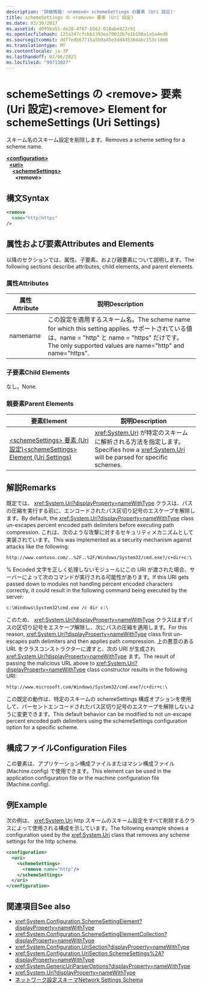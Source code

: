 ```yaml
---
description: '詳細情報: <remove> schemeSettings の要素 (Uri 設定)'
title: schemeSettings の <remove> 要素 (Uri 設定)
ms.date: 03/30/2017
ms.assetid: 4095ba51-de20-4f87-b562-018abe422c91
ms.openlocfilehash: 125a347cfcbb1393ea70032b7e1b198a1a5a4ed0
ms.sourcegitcommit: ddf7edb67715a5b9a45e3dd44536dabc153c1de0
ms.translationtype: MT
ms.contentlocale: ja-JP
ms.lasthandoff: 02/06/2021
ms.locfileid: "99713027"
---
```

# <a name="remove-element-for-schemesettings-uri-settings"></a><span data-ttu-id="a6cbb-103">schemeSettings の \<remove> 要素 (Uri 設定)</span><span class="sxs-lookup"><span data-stu-id="a6cbb-103">\<remove> Element for schemeSettings (Uri Settings)</span></span>

<span data-ttu-id="a6cbb-104">スキーム名のスキーム設定を削除します。</span><span class="sxs-lookup"><span data-stu-id="a6cbb-104">Removes a scheme setting for a scheme name.</span></span>  

[**\<configuration>**](../configuration-element.md)\
&nbsp;&nbsp;[**\<uri>**](uri-element-uri-settings.md)\
&nbsp;&nbsp;&nbsp;&nbsp;[**\<schemeSettings>**](schemesettings-element-uri-settings.md)\
&nbsp;&nbsp;&nbsp;&nbsp;&nbsp;&nbsp;**\<remove>**

## <a name="syntax"></a><span data-ttu-id="a6cbb-105">構文</span><span class="sxs-lookup"><span data-stu-id="a6cbb-105">Syntax</span></span>  
  
```xml  
<remove
  name="http|https"
/>
```  
  
## <a name="attributes-and-elements"></a><span data-ttu-id="a6cbb-106">属性および要素</span><span class="sxs-lookup"><span data-stu-id="a6cbb-106">Attributes and Elements</span></span>  

 <span data-ttu-id="a6cbb-107">以降のセクションでは、属性、子要素、および親要素について説明します。</span><span class="sxs-lookup"><span data-stu-id="a6cbb-107">The following sections describe attributes, child elements, and parent elements.</span></span>  
  
### <a name="attributes"></a><span data-ttu-id="a6cbb-108">属性</span><span class="sxs-lookup"><span data-stu-id="a6cbb-108">Attributes</span></span>  
  
|<span data-ttu-id="a6cbb-109">属性</span><span class="sxs-lookup"><span data-stu-id="a6cbb-109">Attribute</span></span>|<span data-ttu-id="a6cbb-110">説明</span><span class="sxs-lookup"><span data-stu-id="a6cbb-110">Description</span></span>|  
|---------------|-----------------|  
|<span data-ttu-id="a6cbb-111">name</span><span class="sxs-lookup"><span data-stu-id="a6cbb-111">name</span></span>|<span data-ttu-id="a6cbb-112">この設定を適用するスキーム名。</span><span class="sxs-lookup"><span data-stu-id="a6cbb-112">The scheme name for which this setting applies.</span></span> <span data-ttu-id="a6cbb-113">サポートされている値は、name = "http" と name = "https" だけです。</span><span class="sxs-lookup"><span data-stu-id="a6cbb-113">The only supported values are name="http" and name="https".</span></span>|  
  
### <a name="child-elements"></a><span data-ttu-id="a6cbb-114">子要素</span><span class="sxs-lookup"><span data-stu-id="a6cbb-114">Child Elements</span></span>  

 <span data-ttu-id="a6cbb-115">なし。</span><span class="sxs-lookup"><span data-stu-id="a6cbb-115">None.</span></span>  
  
### <a name="parent-elements"></a><span data-ttu-id="a6cbb-116">親要素</span><span class="sxs-lookup"><span data-stu-id="a6cbb-116">Parent Elements</span></span>  
  
|<span data-ttu-id="a6cbb-117">要素</span><span class="sxs-lookup"><span data-stu-id="a6cbb-117">Element</span></span>|<span data-ttu-id="a6cbb-118">説明</span><span class="sxs-lookup"><span data-stu-id="a6cbb-118">Description</span></span>|  
|-------------|-----------------|  
|[<span data-ttu-id="a6cbb-119">\<schemeSettings> 要素 (Uri 設定)</span><span class="sxs-lookup"><span data-stu-id="a6cbb-119">\<schemeSettings> Element (Uri Settings)</span></span>](schemesettings-element-uri-settings.md)|<span data-ttu-id="a6cbb-120"><xref:System.Uri> が特定のスキームに解析される方法を指定します。</span><span class="sxs-lookup"><span data-stu-id="a6cbb-120">Specifies how a <xref:System.Uri> will be parsed for specific schemes.</span></span>|  
  
## <a name="remarks"></a><span data-ttu-id="a6cbb-121">解説</span><span class="sxs-lookup"><span data-stu-id="a6cbb-121">Remarks</span></span>  

 <span data-ttu-id="a6cbb-122">既定では、 <xref:System.Uri?displayProperty=nameWithType> クラスは、パスの圧縮を実行する前に、エンコードされたパス区切り記号のエスケープを解除します。</span><span class="sxs-lookup"><span data-stu-id="a6cbb-122">By default, the <xref:System.Uri?displayProperty=nameWithType> class un-escapes percent encoded path delimiters before executing path compression.</span></span> <span data-ttu-id="a6cbb-123">これは、次のような攻撃に対するセキュリティメカニズムとして実装されています。</span><span class="sxs-lookup"><span data-stu-id="a6cbb-123">This was implemented as a security mechanism against attacks like the following:</span></span>  
  
 `http://www.contoso.com/..%2F..%2F/Windows/System32/cmd.exe?/c+dir+c:\`  
  
 <span data-ttu-id="a6cbb-124">% Encoded 文字を正しく処理しないモジュールにこの URI が渡された場合、サーバーによって次のコマンドが実行される可能性があります。</span><span class="sxs-lookup"><span data-stu-id="a6cbb-124">If this URI gets passed down to modules not handling percent encoded characters correctly, it could result in the following command being executed by the server:</span></span>  
  
 `c:\Windows\System32\cmd.exe /c dir c:\`  
  
 <span data-ttu-id="a6cbb-125">このため、 <xref:System.Uri?displayProperty=nameWithType> クラスはまずパスの区切り記号をエスケープ解除し、次にパスの圧縮を適用します。</span><span class="sxs-lookup"><span data-stu-id="a6cbb-125">For this reason, <xref:System.Uri?displayProperty=nameWithType> class first un-escapes path delimiters and then applies path compression.</span></span> <span data-ttu-id="a6cbb-126">上の悪意のある URL をクラスコンストラクターに渡すと、次の URI が生成され <xref:System.Uri?displayProperty=nameWithType> ます。</span><span class="sxs-lookup"><span data-stu-id="a6cbb-126">The result of passing the malicious URL above to <xref:System.Uri?displayProperty=nameWithType> class constructor results in the following URI:</span></span>  
  
 `http://www.microsoft.com/Windows/System32/cmd.exe?/c+dir+c:\`  
  
 <span data-ttu-id="a6cbb-127">この既定の動作は、特定のスキームの schemeSettings 構成オプションを使用して、パーセントエンコードされたパス区切り記号のエスケープを解除しないように変更できます。</span><span class="sxs-lookup"><span data-stu-id="a6cbb-127">This default behavior can be modified to not un-escape percent encoded path delimiters using the schemeSettings configuration option for a specific scheme.</span></span>  
  
## <a name="configuration-files"></a><span data-ttu-id="a6cbb-128">構成ファイル</span><span class="sxs-lookup"><span data-stu-id="a6cbb-128">Configuration Files</span></span>  

 <span data-ttu-id="a6cbb-129">この要素は、アプリケーション構成ファイルまたはマシン構成ファイル (Machine.config) で使用できます。</span><span class="sxs-lookup"><span data-stu-id="a6cbb-129">This element can be used in the application configuration file or the machine configuration file (Machine.config).</span></span>  
  
## <a name="example"></a><span data-ttu-id="a6cbb-130">例</span><span class="sxs-lookup"><span data-stu-id="a6cbb-130">Example</span></span>  

 <span data-ttu-id="a6cbb-131">次の例は、 <xref:System.Uri> http スキームのスキーム設定をすべて削除するクラスによって使用される構成を示しています。</span><span class="sxs-lookup"><span data-stu-id="a6cbb-131">The following example shows a configuration used by the <xref:System.Uri> class that removes any scheme settings for the http scheme.</span></span>  
  
```xml  
<configuration>  
  <uri>  
    <schemeSettings>  
      <remove name="http"/>  
    </schemeSettings>  
  </uri>  
</configuration>  
```  
  
## <a name="see-also"></a><span data-ttu-id="a6cbb-132">関連項目</span><span class="sxs-lookup"><span data-stu-id="a6cbb-132">See also</span></span>

- <xref:System.Configuration.SchemeSettingElement?displayProperty=nameWithType>
- <xref:System.Configuration.SchemeSettingElementCollection?displayProperty=nameWithType>
- <xref:System.Configuration.UriSection?displayProperty=nameWithType>
- <xref:System.Configuration.UriSection.SchemeSettings%2A?displayProperty=nameWithType>
- <xref:System.GenericUriParserOptions?displayProperty=nameWithType>
- <xref:System.Uri?displayProperty=nameWithType>
- [<span data-ttu-id="a6cbb-133">ネットワーク設定スキーマ</span><span class="sxs-lookup"><span data-stu-id="a6cbb-133">Network Settings Schema</span></span>](index.md)
